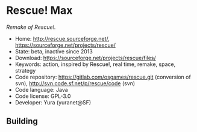 # Rescue! Max

_Remake of Rescue!._

- Home: http://rescue.sourceforge.net/, https://sourceforge.net/projects/rescue/
- State: beta, inactive since 2013
- Download: https://sourceforge.net/projects/rescue/files/
- Keywords: action, inspired by Rescue!, real time, remake, space, strategy
- Code repository: https://gitlab.com/osgames/rescue.git (conversion of svn), http://svn.code.sf.net/p/rescue/code (svn)
- Code language: Java
- Code license: GPL-3.0
- Developer: Yura (yuranet@SF)

## Building
